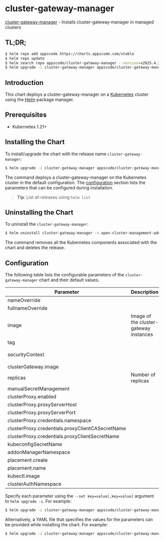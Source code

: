 # cluster-gateway-manager

[cluster-gateway-manager](https://github.com/kluster-manager/cluster-gateway) - Installs cluster-gateway-manager in managed clusters

## TL;DR;

```bash
$ helm repo add appscode https://charts.appscode.com/stable
$ helm repo update
$ helm search repo appscode/cluster-gateway-manager --version=v2025.4.30
$ helm upgrade -i cluster-gateway-manager appscode/cluster-gateway-manager -n open-cluster-management-addon --create-namespace --version=v2025.4.30
```

## Introduction

This chart deploys a cluster-gateway-manager on a [Kubernetes](http://kubernetes.io) cluster using the [Helm](https://helm.sh) package manager.

## Prerequisites

- Kubernetes 1.21+

## Installing the Chart

To install/upgrade the chart with the release name `cluster-gateway-manager`:

```bash
$ helm upgrade -i cluster-gateway-manager appscode/cluster-gateway-manager -n open-cluster-management-addon --create-namespace --version=v2025.4.30
```

The command deploys a cluster-gateway-manager on the Kubernetes cluster in the default configuration. The [configuration](#configuration) section lists the parameters that can be configured during installation.

> **Tip**: List all releases using `helm list`

## Uninstalling the Chart

To uninstall the `cluster-gateway-manager`:

```bash
$ helm uninstall cluster-gateway-manager -n open-cluster-management-addon
```

The command removes all the Kubernetes components associated with the chart and deletes the release.

## Configuration

The following table lists the configurable parameters of the `cluster-gateway-manager` chart and their default values.

|                    Parameter                     |              Description               |                                                                                             Default                                                                                             |
|--------------------------------------------------|----------------------------------------|-------------------------------------------------------------------------------------------------------------------------------------------------------------------------------------------------|
| nameOverride                                     |                                        | <code>""</code>                                                                                                                                                                                 |
| fullnameOverride                                 |                                        | <code>""</code>                                                                                                                                                                                 |
| image                                            | Image of the cluster-gateway instances | <code>ghcr.io/kluster-manager/cluster-gateway-manager</code>                                                                                                                                    |
| tag                                              |                                        | <code>""</code>                                                                                                                                                                                 |
| securityContext                                  |                                        | <code>{"allowPrivilegeEscalation":false,"capabilities":{"drop":["ALL"]},"privileged":false,"readOnlyRootFilesystem":true,"runAsNonRoot":true,"seccompProfile":{"type":"RuntimeDefault"}}</code> |
| clusterGateway.image                             |                                        | <code>ghcr.io/kluster-manager/cluster-gateway</code>                                                                                                                                            |
| replicas                                         | Number of replicas                     | <code>1</code>                                                                                                                                                                                  |
| manualSecretManagement                           |                                        | <code>false</code>                                                                                                                                                                              |
| clusterProxy.enabled                             |                                        | <code>true</code>                                                                                                                                                                               |
| clusterProxy.proxyServerHost                     |                                        | <code>"proxy-entrypoint.open-cluster-management-addon.svc"</code>                                                                                                                               |
| clusterProxy.proxyServerPort                     |                                        | <code>8090</code>                                                                                                                                                                               |
| clusterProxy.credentials.namespace               |                                        | <code>open-cluster-management-addon</code>                                                                                                                                                      |
| clusterProxy.credentials.proxyClientCASecretName |                                        | <code>proxy-server-ca</code>                                                                                                                                                                    |
| clusterProxy.credentials.proxyClientSecretName   |                                        | <code>proxy-client</code>                                                                                                                                                                       |
| kubeconfigSecretName                             |                                        | <code>""</code>                                                                                                                                                                                 |
| addonManagerNamespace                            |                                        | <code>open-cluster-management-cluster-gateway</code>                                                                                                                                            |
| placement.create                                 |                                        | <code>true</code>                                                                                                                                                                               |
| placement.name                                   |                                        | <code>global</code>                                                                                                                                                                             |
| kubectl.image                                    |                                        | <code>ghcr.io/appscode/kubectl-nonroot:1.31</code>                                                                                                                                              |
| clusterAuthNamespace                             |                                        | <code>open-cluster-management-cluster-auth</code>                                                                                                                                               |


Specify each parameter using the `--set key=value[,key=value]` argument to `helm upgrade -i`. For example:

```bash
$ helm upgrade -i cluster-gateway-manager appscode/cluster-gateway-manager -n open-cluster-management-addon --create-namespace --version=v2025.4.30 --set image=ghcr.io/kluster-manager/cluster-gateway-manager
```

Alternatively, a YAML file that specifies the values for the parameters can be provided while
installing the chart. For example:

```bash
$ helm upgrade -i cluster-gateway-manager appscode/cluster-gateway-manager -n open-cluster-management-addon --create-namespace --version=v2025.4.30 --values values.yaml
```
